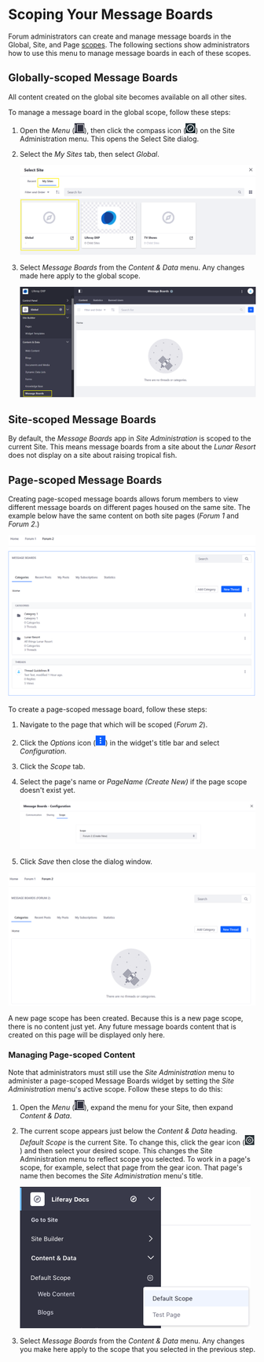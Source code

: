 # Scoping Your Message Boards

Forum administrators can create and manage message boards in the Global, Site, and Page [scopes](https://help.liferay.com/hc/articles/360028819992-Widget-Scope). The following sections show administrators how to use this menu to manage message boards in each of these scopes.

## Globally-scoped Message Boards

All content created on the global site becomes available on all other sites.

To manage a message board in the global scope, follow these steps:

1. Open the _Menu_ (![Menu](./scoping-your-message-boards/images/01.png)), then click the compass icon (![Compass](./scoping-your-message-boards/images/02.png)) on the Site Administration menu. This opens the Select Site dialog.
1. Select the _My Sites_ tab, then select _Global_.

    ![Figure 1: Select the Global site from the site selector.](./scoping-your-message-boards/images/03.png)

1. Select _Message Boards_ from the _Content & Data_ menu. Any changes made here apply to the global scope.

    ![Figure 2: After changing to the global scope, select Message Boards from the Content & Data menu in Site Administration.](./scoping-your-message-boards/images/04.png)

## Site-scoped Message Boards

By default, the _Message Boards_ app in _Site Administration_ is scoped to the current Site. This means message boards from a site about the _Lunar Resort_ does not display on a site about raising tropical fish.

## Page-scoped Message Boards

Creating page-scoped message boards allows forum members to view different message boards on different pages housed on the same site. The example below have the same content on both site pages (_Forum 1_ and _Forum 2_.)

![Figure 3: Site-scoped content](./scoping-your-message-boards/images/05.png)

To create a page-scoped message board, follow these steps:

1. Navigate to the page that which will be scoped (_Forum 2_).
1. Click the _Options_ icon (![Options](./scoping-your-message-boards/images/06.png)) in the widget's title bar and select _Configuration_.
1. Click the _Scope_ tab.
1. Select the page's name or _PageName (Create New)_ if the page scope doesn't exist yet.

   ![Figure 4. Page-scoped content](./scoping-your-message-boards/images/07.png)

1. Click _Save_ then close the dialog window.

![Figure 5: Page-scoped content](./scoping-your-message-boards/images/08.png)

A new page scope has been created. Because this is a new page scope, there is no content just yet. Any future message boards content that is created on this page will be displayed only here.

### Managing Page-scoped Content

Note that administrators must still use the _Site Administration_ menu to administer a page-scoped Message Boards widget by setting the _Site Administration_ menu's active scope. Follow these steps to do this:

1. Open the _Menu_ (![Menu](./scoping-your-message-boards/images/01.png)), expand the menu for your Site, then expand _Content & Data_.

1. The current scope appears just below the _Content & Data_ heading. _Default Scope_ is the current Site. To change this, click the gear icon (![Gear](./scoping-your-message-boards/images/09.png)) and then select your desired scope. This changes the Site Administration menu to reflect scope you selected. To work in a page's scope, for example, select that page from the gear icon. That page's name then becomes the _Site Administration_ menu's title.

    ![Figure 6: Select the page's scope under the Content & Data menu in Site Administration.](./scoping-your-message-boards/images/10.png)

1. Select *Message Boards* from the _Content & Data_ menu. Any changes you make here apply to the scope that you selected in the previous step.
